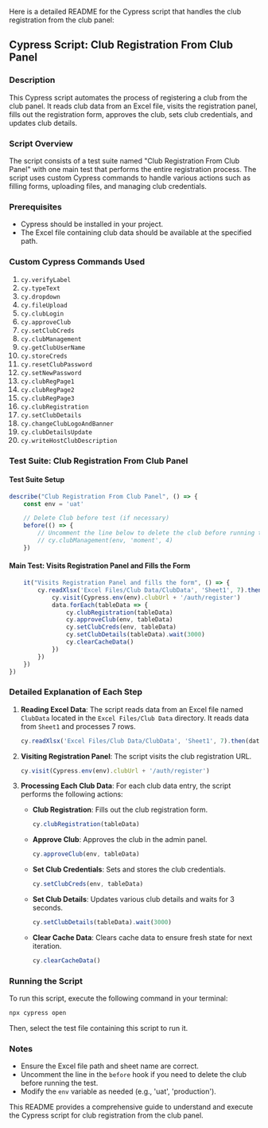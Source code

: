 Here is a detailed README for the Cypress script that handles the club registration from the club panel:

## Cypress Script: Club Registration From Club Panel

### Description
This Cypress script automates the process of registering a club from the club panel. It reads club data from an Excel file, visits the registration panel, fills out the registration form, approves the club, sets club credentials, and updates club details.

### Script Overview
The script consists of a test suite named "Club Registration From Club Panel" with one main test that performs the entire registration process. The script uses custom Cypress commands to handle various actions such as filling forms, uploading files, and managing club credentials.

### Prerequisites
- Cypress should be installed in your project.
- The Excel file containing club data should be available at the specified path.

### Custom Cypress Commands Used
1. `cy.verifyLabel`
2. `cy.typeText`
3. `cy.dropdown`
4. `cy.fileUpload`
5. `cy.clubLogin`
6. `cy.approveClub`
7. `cy.setClubCreds`
8. `cy.clubManagement`
9. `cy.getClubUserName`
10. `cy.storeCreds`
11. `cy.resetClubPassword`
12. `cy.setNewPassword`
13. `cy.clubRegPage1`
14. `cy.clubRegPage2`
15. `cy.clubRegPage3`
16. `cy.clubRegistration`
17. `cy.setClubDetails`
18. `cy.changeClubLogoAndBanner`
19. `cy.clubDetailsUpdate`
20. `cy.writeHostClubDescription`

### Test Suite: Club Registration From Club Panel

#### Test Suite Setup
```javascript
describe("Club Registration From Club Panel", () => {
    const env = 'uat'

    // Delete Club before test (if necessary)
    before(() => {
        // Uncomment the line below to delete the club before running the test
        // cy.clubManagement(env, 'moment', 4)
    })
```

#### Main Test: Visits Registration Panel and Fills the Form
```javascript
    it("Visits Registration Panel and fills the form", () => {
        cy.readXlsx('Excel Files/Club Data/ClubData', 'Sheet1', 7).then(data => {
            cy.visit(Cypress.env(env).clubUrl + '/auth/register')
            data.forEach(tableData => {
                cy.clubRegistration(tableData)
                cy.approveClub(env, tableData)
                cy.setClubCreds(env, tableData)
                cy.setClubDetails(tableData).wait(3000)
                cy.clearCacheData()
            })
        })
    })
})
```

### Detailed Explanation of Each Step

1. **Reading Excel Data**:
   The script reads data from an Excel file named `ClubData` located in the `Excel Files/Club Data` directory. It reads data from `Sheet1` and processes 7 rows.
   ```javascript
   cy.readXlsx('Excel Files/Club Data/ClubData', 'Sheet1', 7).then(data => {
   ```

2. **Visiting Registration Panel**:
   The script visits the club registration URL.
   ```javascript
   cy.visit(Cypress.env(env).clubUrl + '/auth/register')
   ```

3. **Processing Each Club Data**:
   For each club data entry, the script performs the following actions:
   - **Club Registration**: Fills out the club registration form.
     ```javascript
     cy.clubRegistration(tableData)
     ```

   - **Approve Club**: Approves the club in the admin panel.
     ```javascript
     cy.approveClub(env, tableData)
     ```

   - **Set Club Credentials**: Sets and stores the club credentials.
     ```javascript
     cy.setClubCreds(env, tableData)
     ```

   - **Set Club Details**: Updates various club details and waits for 3 seconds.
     ```javascript
     cy.setClubDetails(tableData).wait(3000)
     ```

   - **Clear Cache Data**: Clears cache data to ensure fresh state for next iteration.
     ```javascript
     cy.clearCacheData()
     ```

### Running the Script
To run this script, execute the following command in your terminal:
```bash
npx cypress open
```
Then, select the test file containing this script to run it.

### Notes
- Ensure the Excel file path and sheet name are correct.
- Uncomment the line in the `before` hook if you need to delete the club before running the test.
- Modify the `env` variable as needed (e.g., 'uat', 'production').

This README provides a comprehensive guide to understand and execute the Cypress script for club registration from the club panel.